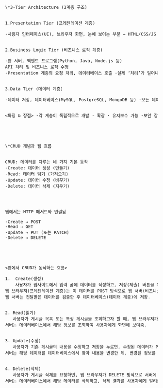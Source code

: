 <pre>
\*3‑Tier Architecture (3계층 구조)


1.Presentation Tier (프레젠테이션 계층)

-사용자 인터페이스(UI), 브라우저 화면, 눈에 보이는 부분 → HTML/CSS/JS -데이터 보여주기 & 입력받기, API 호출 시작점 -사용자가 직접 보고, 클릭하거나 입력하는 곳


2.Business Logic Tier (비즈니스 로직 계층)

-웹 서버, 백엔드 프로그램(Python, Java, Node.js 등)
API 처리 및 비즈니스 로직 수행
-Presentation 계층의 요청 처리, 데이터베이스 호출 -실제 ‘처리’가 일어나는 곳, 서버나 API가 여기 속함


3.Data Tier (데이터 계층)

-데이터 저장, 데이터베이스(MySQL, PostgreSQL, MongoDB 등) -모든 데이터를 저장하고, 꺼내오고, 바꾸고, 삭제하는 곳


<특징 & 장점> -각 계층이 독립적으로 개발 · 확장 · 유지보수 가능 -보안 강화 (직접 DB 접근 방지), 성능 튜닝 유리 -대규모 서비스에 적합하고, 클라우드 → 마이크로서비스 전환에도 유리





\*CRUD 개념과 웹 흐름


CRUD: 데이터를 다루는 네 가지 기본 동작
-Create: 데이터 생성 (만들기)
-Read: 데이터 읽기 (가져오기)
-Update: 데이터 수정 (바꾸기)
-Delete: 데이터 삭제 (지우기)


<CRUD와 HTTP의 관계>

웹에서는 HTTP 메서드와 연결됨

-Create → POST
-Read → GET
-Update → PUT (또는 PATCH)
-Delete → DELETE





<웹에서 CRUD가 동작하는 흐름>

1.  Create(생성)
    사용자가 웹사이트에서 입력 폼에 데이터를 작성하고, 저장(제출) 버튼을 누름.
웹 브라우저(프레젠테이션 계층)는 이 데이터를 POST 방식으로 웹 서버(비즈니스 로직 계층)에 전송.
웹 서버는 전달받은 데이터를 검증한 후 데이터베이스(데이터 계층)에 저장.


2. Read(읽기)
   사용자가 게시글 목록 또는 특정 게시글을 조회하고자 할 때, 웹 브라우저가 GET 방식으로 웹 서버에 요청 보냄.
서버는 데이터베이스에서 해당 정보를 조회하여 사용자에게 화면에 보여줌.


3. Update(수정)
   사용자가 기존 게시글의 내용을 수정하고 저장을 누르면, 수정된 데이터가 PUT 또는 PATCH 방식으로 서버에 전송됨.
서버는 해당 데이터를 데이터베이스에서 찾아 내용을 변경한 뒤, 변경된 정보를 다시 사용자에게 전달.


4. Delete(삭제)
   사용자가 게시글 삭제를 요청하면, 웹 브라우저가 DELETE 방식으로 서버에 삭제 요청을 보냄.
서버는 데이터베이스에서 해당 데이터를 삭제하고, 삭제 결과를 사용자에게 알려줌.
</pre>
